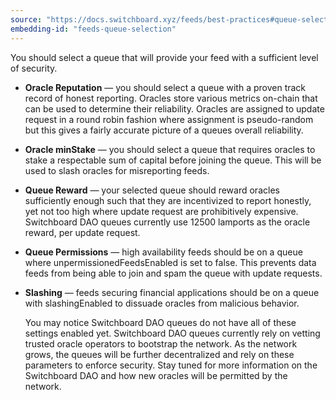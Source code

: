 ```yaml
---
source: "https://docs.switchboard.xyz/feeds/best-practices#queue-selection"
embedding-id: "feeds-queue-selection"
---
```

You should select a queue that will provide your feed with a sufficient level of
security.

- **Oracle Reputation** — you should select a queue with a proven track record
  of honest reporting. Oracles store various metrics on-chain that can be used
  to determine their reliability. Oracles are assigned to update request in a
  round robin fashion where assignment is pseudo-random but this gives a fairly
  accurate picture of a queues overall reliability.
- **Oracle minStake** — you should select a queue that requires oracles to stake
  a respectable sum of capital before joining the queue. This will be used to
  slash oracles for misreporting feeds.
- **Queue Reward** — your selected queue should reward oracles sufficiently
  enough such that they are incentivized to report honestly, yet not too high
  where update request are prohibitively expensive. Switchboard DAO queues
  currently use 12500 lamports as the oracle reward, per update request.
- **Queue Permissions** — high availability feeds should be on a queue where
  unpermissionedFeedsEnabled is set to false. This prevents data feeds from
  being able to join and spam the queue with update requests.
- **Slashing** — feeds securing financial applications should be on a queue with
  slashingEnabled to dissuade oracles from malicious behavior.

  You may notice Switchboard DAO queues do not have all of these settings
  enabled yet. Switchboard DAO queues currently rely on vetting trusted oracle
  operators to bootstrap the network. As the network grows, the queues will be
  further decentralized and rely on these parameters to enforce security. Stay
  tuned for more information on the Switchboard DAO and how new oracles will be
  permitted by the network.